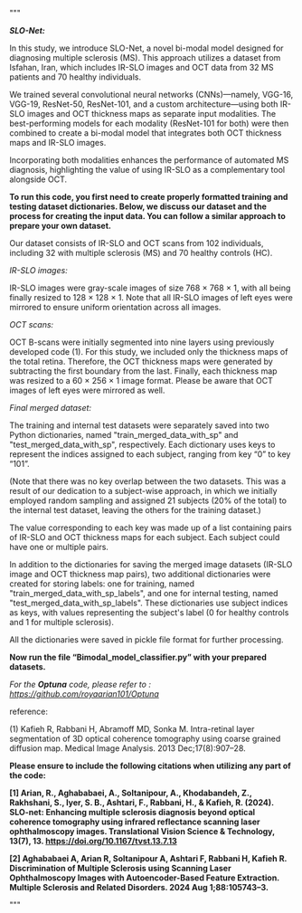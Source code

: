"""

***SLO-Net:***


In this study, we introduce SLO-Net, a novel bi-modal model designed for diagnosing multiple sclerosis (MS). This approach utilizes a dataset from Isfahan, Iran, which includes IR-SLO images and OCT data from 32 MS patients and 70 healthy individuals.

We trained several convolutional neural networks (CNNs)—namely, VGG-16, VGG-19, ResNet-50, ResNet-101, and a custom architecture—using both IR-SLO images and OCT thickness maps as separate input modalities. The best-performing models for each modality (ResNet-101 for both) were then combined to create a bi-modal model that integrates both OCT thickness maps and IR-SLO images.

Incorporating both modalities enhances the performance of automated MS diagnosis, highlighting the value of using IR-SLO as a complementary tool alongside OCT.




**To run this code, you first need to create properly formatted training and testing dataset dictionaries. Below, we discuss our dataset and the process for creating the input data. You can follow a similar approach to prepare your own dataset.**

Our dataset consists of IR-SLO and OCT scans from 102 individuals, including 32 with multiple sclerosis (MS) and 70 healthy controls (HC).




*IR-SLO images:*

IR-SLO images were gray-scale images of size 768 × 768 × 1, with all being finally resized to 128 × 128 × 1. 
Note that all IR-SLO images of left eyes were mirrored to ensure uniform orientation across all images.




*OCT scans:*

OCT B-scans were initially segmented into nine layers using previously developed code (1). For this study, we included only the thickness maps of the total retina. Therefore, the OCT thickness maps were generated by subtracting the first boundary from the last. Finally, each thickness map was resized to a 60 × 256 × 1 image format. 
Please be aware that OCT images of left eyes were mirrored as well. 


*Final merged dataset:*

The training and internal test datasets were separately saved into two Python dictionaries, named "train_merged_data_with_sp" and "test_merged_data_with_sp", respectively. Each dictionary uses keys to represent the indices assigned to each subject, ranging from key “0” to key “101”.


(Note that there was no key overlap between the two datasets. This was a result of our dedication to a subject-wise approach, in which we initially employed random sampling and assigned 21 subjects (20% of the total) to the internal test dataset, leaving the others for the training dataset.)


The value corresponding to each key was made up of a list containing pairs of IR-SLO and OCT thickness maps for each subject. Each subject could have one or multiple pairs. 


In addition to the dictionaries for saving the merged image datasets (IR-SLO image and OCT thickness map pairs), two additional dictionaries were created for storing labels: one for training, named "train_merged_data_with_sp_labels", and one for internal testing, named "test_merged_data_with_sp_labels". These dictionaries use subject indices as keys, with values representing the subject's label (0 for healthy controls and 1 for multiple sclerosis).


All the dictionaries were saved in pickle file format for further processing.


**Now run the file “Bimodal_model_classifier.py” with your prepared datasets.**


*For the **Optuna** code, please refer to : https://github.com/royaarian101/Optuna*





reference: 

(1) Kafieh R, Rabbani H, Abramoff MD, Sonka M. Intra-retinal layer segmentation of 3D optical coherence tomography using coarse grained diffusion map. Medical Image Analysis. 2013 Dec;17(8):907–28. 



**Please ensure to include the following citations when utilizing any part of the code:**

**[1] Arian, R., Aghababaei, A., Soltanipour, A., Khodabandeh, Z., Rakhshani, S., Iyer, S. B., Ashtari, F., Rabbani, H., & Kafieh, R. (2024). SLO-net: Enhancing multiple sclerosis diagnosis beyond optical coherence tomography using infrared reflectance scanning laser ophthalmoscopy images. Translational Vision Science & Technology, 13(7), 13. https://doi.org/10.1167/tvst.13.7.13**

**[2] Aghababaei A, Arian R, Soltanipour A, Ashtari F, Rabbani H, Kafieh R. Discrimination of Multiple Sclerosis using Scanning Laser Ophthalmoscopy Images with Autoencoder-Based Feature Extraction. Multiple Sclerosis and Related Disorders. 2024 Aug 1;88:105743–3.**

"""

